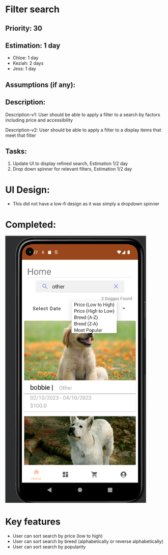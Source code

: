 
# Filter search


## Priority: 30

## Estimation: 1 day

* Chloe: 1 day
* Keziah: 2 days
* Jess: 1 day

  
## Assumptions (if any):

## Description: 

Description-v1: User should be able to apply a filter to a search by factors including price and accessibility

Description-v2: User should be able to apply a filter to a display items that meet that filter

## Tasks:

1. Update UI to display refined search, Estimation 1/2 day
2. Drop down spinner for relevant filters, Estimation 1/2 day


# UI Design:
* This did not have a low-fi design as it was simply a dropdown spinner

# Completed:

![image](/images/filter_search_finish.png) 

# Key features
* User can sort search by price (low to high)
* User can sort search by breed (alphabetically or reverse alphabetically)
* User can sort search by popularity
